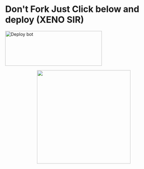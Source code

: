 # Don't Fork Just Click below and deploy (XENO SIR)
<a href="[https://dashboard.heroku.com/new-app?template=https://github.com/X-E-N-OS-I-R/whatsapp-bot-md/deploy](https://dashboard.heroku.com/new?template=https%3A%2F%2Fgithub.com%2Flyfe00011%2Fwhatsapp-bot-md)" target="blank"><img align="center" src="https://i.imgur.com/6rs61MY.png" alt="Deploy bot" height="112" width="310" /></a>

<p align="center">
  <a href="https://wa.me/918136810956">
    <img height="300" src="https://i.imgur.com/4iAODFB.jpg">
  </a>
</p>
